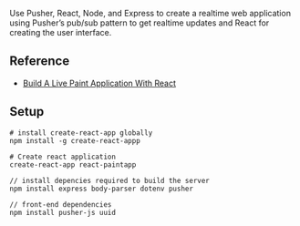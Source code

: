 
Use Pusher, React, Node, and Express to create a realtime web application
using Pusher’s pub/sub pattern to get realtime updates and React for creating the user interface.


## Reference
- [Build A Live Paint Application With React](https://codeburst.io/build-a-live-paint-application-with-react-ed534b403706)


## Setup
```
# install create-react-app globally
npm install -g create-react-appp

# Create react application
create-react-app react-paintapp

// install depencies required to build the server
npm install express body-parser dotenv pusher

// front-end dependencies
npm install pusher-js uuid

```